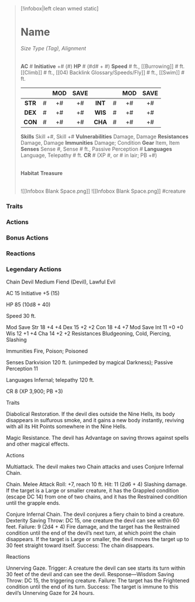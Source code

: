 > [!infobox|left clean wmed static]
> # Name
> *Size Type (Tag), Alignment*
> 
> | |
> | - |
> **AC** # **Initiative** +# (#)
> **HP** # (#d# + #)
> **Speed** # ft., [[Burrowing]] # ft. [[Climb]] # ft., [[04) Backlink Glossary/Speeds/Fly]] # ft., [[Swim]] # ft.
> 
> | | | MOD | SAVE | | | MOD | SAVE |
> | :-: | :-: | :-: | :-: | :-: | :-: | :-: | :-: |
> | **STR** | # | +# | +# | **INT** | # | +# | +# | 
> | **DEX** | # | +# | +# | **WIS** | # | +# | +# |
> | **CON** | # | +# | +# | **CHA** | # | +# | +# |
> **Skills** Skill +#, Skill +#
> **Vulnerabilities** Damage, Damage
> **Resistances** Damage, Damage
> **Immunities** Damage; Condition
> **Gear** Item, Item
> **Senses** Sense #, Sense # ft., Passive Perception #
> **Languages** Language, Telepathy # ft.
> **CR** # (XP #, or # in lair; PB +#)
>
> | |
> | - |
> **Habitat**
> **Treasure**
> 
> | |
> | - |
> ![[Infobox Blank Space.png]]
> ![[Infobox Blank Space.png]]
> #creature 


### Traits
### Actions
### Bonus Actions
### Reactions
### Legendary Actions
Chain Devil
Medium Fiend (Devil), Lawful Evil

AC 15 Initiative +5 (15)

HP 85 (10d8 + 40)

Speed 30 ft.

Mod	Save
Str	18	+4	+4
Dex	15	+2	+2
Con	18	+4	+7
Mod	Save
Int	11	+0	+0
Wis	12	+1	+4
Cha	14	+2	+2
Resistances Bludgeoning, Cold, Piercing, Slashing

Immunities Fire, Poison; Poisoned

Senses Darkvision 120 ft. (unimpeded by magical Darkness); Passive Perception 11

Languages Infernal; telepathy 120 ft.

CR 8 (XP 3,900; PB +3)

Traits

Diabolical Restoration. If the devil dies outside the Nine Hells, its body disappears in sulfurous smoke, and it gains a new body instantly, reviving with all its Hit Points somewhere in the Nine Hells.

Magic Resistance. The devil has Advantage on saving throws against spells and other magical effects.

Actions

Multiattack. The devil makes two Chain attacks and uses Conjure Infernal Chain.

Chain. Melee Attack Roll: +7, reach 10 ft. Hit: 11 (2d6 + 4) Slashing damage. If the target is a Large or smaller creature, it has the Grappled condition (escape DC 14) from one of two chains, and it has the Restrained condition until the grapple ends.

Conjure Infernal Chain. The devil conjures a fiery chain to bind a creature. Dexterity Saving Throw: DC 15, one creature the devil can see within 60 feet. Failure: 9 (2d4 + 4) Fire damage, and the target has the Restrained condition until the end of the devil’s next turn, at which point the chain disappears. If the target is Large or smaller, the devil moves the target up to 30 feet straight toward itself. Success: The chain disappears.

Reactions

Unnerving Gaze. Trigger: A creature the devil can see starts its turn within 30 feet of the devil and can see the devil. Response—Wisdom Saving Throw: DC 15, the triggering creature. Failure: The target has the Frightened condition until the end of its turn. Success: The target is immune to this devil’s Unnerving Gaze for 24 hours.